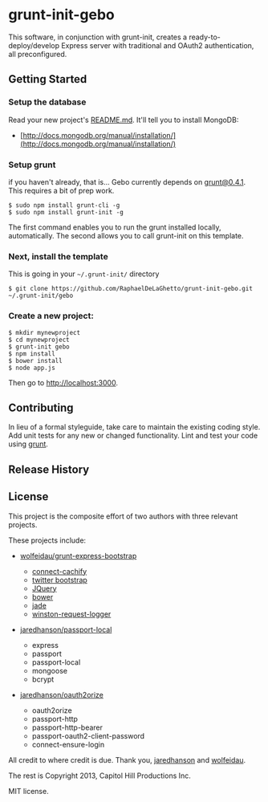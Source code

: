grunt-init-gebo
===============

This software, in conjunction with grunt-init, creates a ready-to-deploy/develop Express server with traditional and OAuth2 authentication, all preconfigured.

## Getting Started

### Setup the database

Read your new project's [README.md](https://github.com/RaphaelDeLaGhetto/grunt-init-gebo/blob/master/root/README.md). It'll tell you to install MongoDB:

* [http://docs.mongodb.org/manual/installation/](http://docs.mongodb.org/manual/installation/) 

### Setup grunt
if you haven't already, that is... Gebo currently depends on grunt@0.4.1. This requires a bit of prep work.

```
$ sudo npm install grunt-cli -g
$ sudo npm install grunt-init -g
```

The first command enables you to run the grunt installed locally, automatically. The second allows you to call grunt-init on this template.

### Next, install the template
This is going in your `~/.grunt-init/` directory

```
$ git clone https://github.com/RaphaelDeLaGhetto/grunt-init-gebo.git ~/.grunt-init/gebo
```

### Create a new project:

```
$ mkdir mynewproject
$ cd mynewproject
$ grunt-init gebo
$ npm install
$ bower install
$ node app.js
```

Then go to <http://localhost:3000>.

## Contributing
In lieu of a formal styleguide, take care to maintain the existing coding style. Add unit tests for any new or changed functionality. Lint and test your code using [grunt](https://github.com/gruntjs/grunt).

## Release History

## License
This project is the composite effort of two authors with three relevant projects.

These projects include:

* [wolfeidau/grunt-express-bootstrap](https://github.com/wolfeidau/grunt-express-bootstrap)
    * [connect-cachify](https://github.com/mozilla/connect-cachify)
    * [twitter bootstrap](http://twitter.github.com/bootstrap/)
    * [JQuery](http://jquery.com/)
    * [bower](http://twitter.github.com/bower/)
    * [jade](http://jade-lang.com/)
    * [winston-request-logger](https://github.com/wolfeidau/winston-request-logger)

* [jaredhanson/passport-local](https://github.com/jaredhanson/passport-local)
    * express
    * passport
    * passport-local
    * mongoose
    * bcrypt
    
* [jaredhanson/oauth2orize](https://github.com/jaredhanson/oauth2orize)
    * oauth2orize
    * passport-http
    * passport-http-bearer
    * passport-oauth2-client-password
    * connect-ensure-login

All credit to where credit is due. Thank you, [jaredhanson](https://github.com/jaredhanson) and
[wolfeidau](https://github.com/wolfeidau).

The rest is Copyright 2013, Capitol Hill Productions Inc. 

MIT license.
